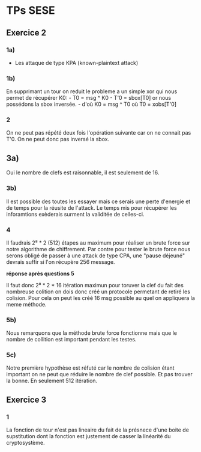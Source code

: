 # TPs SESE

## Exercice 2

### 1a)

- Les attaque de type KPA (known-plaintext attack)

### 1b)

En supprimant un tour on reduit le probleme a un simple xor qui nous permet de récupérer K0:
    - T0 = msg ^ K0
    - T'0 = sbox[T0] or nous possédons la sbox inversée.
    - d'où  K0 = msg ^ T0 où T0 = xobs[T'0]

### 2

On ne peut pas répété deux fois l'opération suivante car on ne connait pas T'0. On ne peut donc pas inversé la sbox.

## 3a)

Oui le nombre de clefs est raisonnable, il est seulement de 16.

### 3b)

Il est possible des toutes les essayer mais ce serais une perte d'energie et de temps pour la réusite de l'attack. Le temps mis pour récupérer les inforamtions exèderais surment la validitée de celles-ci.

### 4

Il faudrais 2⁸ * 2 (512) étapes au maximum pour réaliser un brute force sur notre algorithme de chiffrement.
Par contre pour tester le brute force nous serons obligé de passer à une attack de type CPA, une "pause déjeuné" devrais suffir si l'on récupère 256 message.

**réponse après questions 5**

Il faut donc 2⁸ * 2 * 16 itération maximun pour toruver la clef du fait des nombreuse colition on dois donc créé un protocole permetant de retiré les colision. Pour cela on peut les créé 16 msg possible au quel on appliquera la meme méthode.

### 5b)

Nous remarquons que la méthode brute force fonctionne mais que le nombre de collition est important pendant les testes.

### 5c)

Notre première hypothèse est réfuté car le nombre de colision étant important on ne peut que réduire le nombre de clef possible. Et pas trouver la bonne. En seulement 512 itération.

## Exercice 3

### 1

La fonction de tour n'est pas lineaire du fait de la présnece d'une boite de supstitution dont la fonction est justement de casser la linéarité du cryptosystème.
